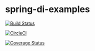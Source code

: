 # spring-di-examples

[![Build Status](https://travis-ci.org/earth001/spring-di-examples.svg?branch=master)](https://travis-ci.org/earth001/spring-di-examples)

[![CircleCI](https://circleci.com/gh/earth001/spring-di-examples.svg?style=svg)](https://circleci.com/gh/earth001/spring-di-examples)

[![Coverage Status](https://coveralls.io/repos/github/earth001/spring-di-examples/badge.svg?branch=master)](https://coveralls.io/github/earth001/spring-di-examples?branch=master)
